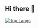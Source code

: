 ## Hi there 👋

[![Top Langs](https://github-readme-stats.vercel.app/api/top-langs/?username=CendreBin)](https://github.com/anuraghazra/github-readme-stats)

<!--
**CendreBin/CendreBin** is a ✨ _special_ ✨ repository because its `README.md` (this file) appears on your GitHub profile.

Here are some ideas to get you started:

- 🔭 I’m currently working on ...
- 🌱 I’m currently learning ...
- 👯 I’m looking to collaborate on ...
- 🤔 I’m looking for help with ...
- 💬 Ask me about ...
- 📫 How to reach me: ...
- 😄 Pronouns: ...
- ⚡ Fun fact: ...
-->

